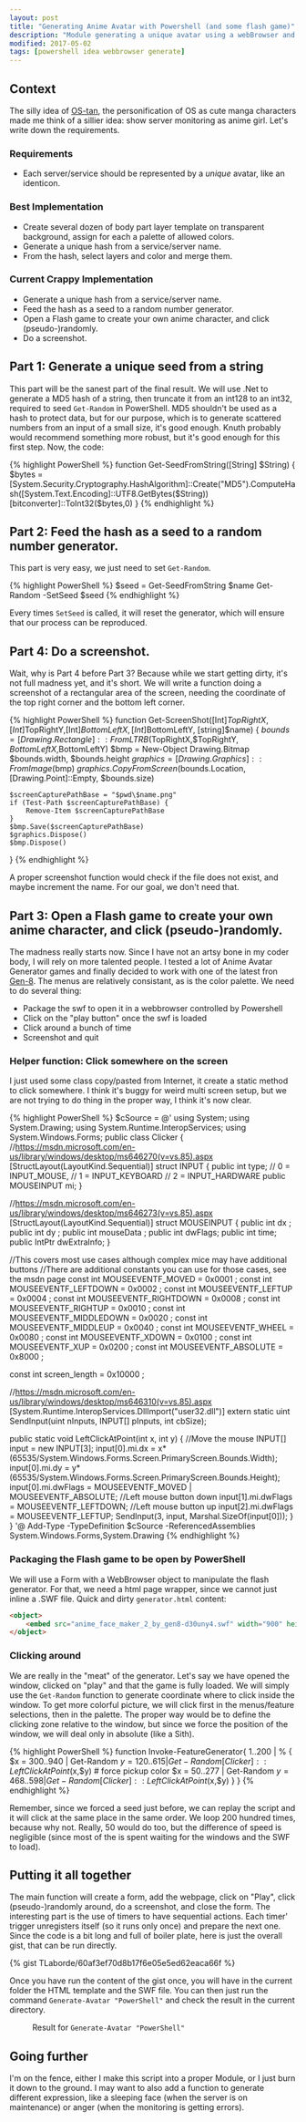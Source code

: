 ```yaml
---
layout: post
title: "Generating Anime Avatar with Powershell (and some flash game)"
description: "Module generating a unique avatar using a webBrowser and a lot of stupid shortcut"
modified: 2017-05-02
tags: [powershell idea webbrowser generate]
---
```


## Context
The silly idea of [OS-tan](https://en.wikipedia.org/wiki/OS-tan), the personification of OS as cute manga characters made me think of a sillier idea: show server monitoring as anime girl. Let's write down the requirements.

### Requirements
* Each server/service should be represented by a *unique* avatar, like an identicon.

### Best Implementation
* Create several dozen of body part layer template on transparent background, assign for each a palette of allowed colors.
* Generate a unique hash from a service/server name.
* From the hash, select layers and color and merge them.

### Current Crappy Implementation
* Generate a unique hash from a service/server name.
* Feed the hash as a seed to a random number generator.
* Open a Flash game to create your own anime character, and click (pseudo-)randomly.
* Do a screenshot.

## Part 1: Generate a unique seed from a string

This part will be the sanest part of the final result. We will use .Net to generate a MD5 hash of a string, then truncate it from an int128 to an int32, required to seed ```Get-Random``` in PowerShell. MD5 shouldn't be used as a hash to protect data, but for our purpose, which is to generate scattered numbers from an input of a small size, it's good enough. Knuth probably would recommend something more robust, but it's good enough for this first step. Now, the code:

{% highlight PowerShell %}
function Get-SeedFromString([String] $String) { 
    $bytes = [System.Security.Cryptography.HashAlgorithm]::Create("MD5").ComputeHash([System.Text.Encoding]::UTF8.GetBytes($String))
    [bitconverter]::ToInt32($bytes,0)
}
{% endhighlight %}

## Part 2: Feed the hash as a seed to a random number generator.

This part is very easy, we just need to set ```Get-Random```.

{% highlight PowerShell %}
$seed = Get-SeedFromString $name
Get-Random -SetSeed $seed
{% endhighlight %}

Every times ```SetSeed``` is called, it will reset the generator, which will ensure that our process can be reproduced.

## Part 4: Do a screenshot.

Wait, why is Part 4 before Part 3? Because while we start getting dirty, it's not full madness yet, and it's short. We will write a function doing a screenshot of a rectangular area of the screen, needing the coordinate of the top right corner and the bottom left corner.

{% highlight PowerShell %}
function Get-ScreenShot([Int]$TopRightX,[Int]$TopRightY,[Int]$BottomLeftX,[Int]$BottomLeftY, [string]$name) {
    $bounds = [Drawing.Rectangle]::FromLTRB($TopRightX,$TopRightY, $BottomLeftX,$BottomLeftY)
    $bmp = New-Object Drawing.Bitmap $bounds.width, $bounds.height
    $graphics = [Drawing.Graphics]::FromImage($bmp)
    $graphics.CopyFromScreen($bounds.Location, [Drawing.Point]::Empty, $bounds.size)

    $screenCapturePathBase = "$pwd\$name.png"
    if (Test-Path $screenCapturePathBase) {
        Remove-Item $screenCapturePathBase
    }
    $bmp.Save($screenCapturePathBase)
    $graphics.Dispose()
    $bmp.Dispose()
}
{% endhighlight %}

A proper screenshot function would check if the file does not exist, and maybe increment the name. For our goal, we don't need that.

## Part 3: Open a Flash game to create your own anime character, and click (pseudo-)randomly.

The madness really starts now. Since I have not an artsy bone in my coder body, I will rely on more talented people. I tested a lot of Anime Avatar Generator games and finally decided to work with one of the latest fron [Gen-8](http://gen8.deviantart.com/art/Anime-Face-Maker-2-182829244). The menus are relatively consistant, as is the color palette. We need to do several thing:
* Package the swf to open it in a webbrowser controlled by Powershell
* Click on the "play button" once the swf is loaded
* Click around a bunch of time
* Screenshot and quit

### Helper function: Click somewhere on the screen

I just used some class copy/pasted from Internet, it create a static method to click somewhere. I think it's buggy for weird multi screen setup, but we are not trying to do thing in the proper way, I think it's now clear.

{% highlight PowerShell %}
$cSource = @'
using System;
using System.Drawing;
using System.Runtime.InteropServices;
using System.Windows.Forms;
public class Clicker
{
//https://msdn.microsoft.com/en-us/library/windows/desktop/ms646270(v=vs.85).aspx
[StructLayout(LayoutKind.Sequential)]
struct INPUT
{ 
    public int        type; // 0 = INPUT_MOUSE,
                            // 1 = INPUT_KEYBOARD
                            // 2 = INPUT_HARDWARE
    public MOUSEINPUT mi;
}

//https://msdn.microsoft.com/en-us/library/windows/desktop/ms646273(v=vs.85).aspx
[StructLayout(LayoutKind.Sequential)]
struct MOUSEINPUT
{
    public int    dx ;
    public int    dy ;
    public int    mouseData ;
    public int    dwFlags;
    public int    time;
    public IntPtr dwExtraInfo;
}

//This covers most use cases although complex mice may have additional buttons
//There are additional constants you can use for those cases, see the msdn page
const int MOUSEEVENTF_MOVED      = 0x0001 ;
const int MOUSEEVENTF_LEFTDOWN   = 0x0002 ;
const int MOUSEEVENTF_LEFTUP     = 0x0004 ;
const int MOUSEEVENTF_RIGHTDOWN  = 0x0008 ;
const int MOUSEEVENTF_RIGHTUP    = 0x0010 ;
const int MOUSEEVENTF_MIDDLEDOWN = 0x0020 ;
const int MOUSEEVENTF_MIDDLEUP   = 0x0040 ;
const int MOUSEEVENTF_WHEEL      = 0x0080 ;
const int MOUSEEVENTF_XDOWN      = 0x0100 ;
const int MOUSEEVENTF_XUP        = 0x0200 ;
const int MOUSEEVENTF_ABSOLUTE   = 0x8000 ;

const int screen_length = 0x10000 ;

//https://msdn.microsoft.com/en-us/library/windows/desktop/ms646310(v=vs.85).aspx
[System.Runtime.InteropServices.DllImport("user32.dll")]
extern static uint SendInput(uint nInputs, INPUT[] pInputs, int cbSize);

public static void LeftClickAtPoint(int x, int y)
{
    //Move the mouse
    INPUT[] input = new INPUT[3];
    input[0].mi.dx = x*(65535/System.Windows.Forms.Screen.PrimaryScreen.Bounds.Width);
    input[0].mi.dy = y*(65535/System.Windows.Forms.Screen.PrimaryScreen.Bounds.Height);
    input[0].mi.dwFlags = MOUSEEVENTF_MOVED | MOUSEEVENTF_ABSOLUTE;
    //Left mouse button down
    input[1].mi.dwFlags = MOUSEEVENTF_LEFTDOWN;
    //Left mouse button up
    input[2].mi.dwFlags = MOUSEEVENTF_LEFTUP;
    SendInput(3, input, Marshal.SizeOf(input[0]));
}
}
'@
Add-Type -TypeDefinition $cSource -ReferencedAssemblies System.Windows.Forms,System.Drawing
{% endhighlight %}

### Packaging the Flash game to be open by PowerShell

We will use a Form with a WebBrowser object to manipulate the flash generator. For that, we need a html page wrapper, since we cannot just inline a .SWF file. Quick and dirty ```generator.html``` content:

```html
<object>
    <embed src="anime_face_maker_2_by_gen8-d30uny4.swf" width="900" height="650"></embed>
</object>
```

### Clicking around

We are really in the "meat" of the generator. Let's say we have opened the window, clicked on "play" and that the game is fully loaded. We will simply use the ```Get-Random``` function to generate coordinate where to click inside the window. To get more colorful picture, we will click first in the menus/feature selections, then in the palette. The proper way would be to define the clicking zone relative to the window, but since we force the position of the window, we will deal only in absolute (like a Sith).

{% highlight PowerShell %}
function Invoke-FeatureGenerator{
    1..200 | % {
        $x = 300..940 | Get-Random
        $y = 120..615 | Get-Random
        [Clicker]::LeftClickAtPoint($x,$y)
        # force pickup color
        $x = 50..277 | Get-Random
        $y = 468..598 | Get-Random
        [Clicker]::LeftClickAtPoint($x,$y)
    }
}
{% endhighlight %}

Remember, since we forced a seed just before, we can replay the script and it will click at the same place in the same order. We loop 200 hundred times, because why not. Really, 50 would do too, but the difference of speed is negligible (since most of the is spent waiting for the windows and the SWF to load).

## Putting it all together

The main function will create a form, add the webpage, click on "Play", click (pseudo-)randomly around, do a screenshot, and close the form. The interesting part is the use of timers to have sequential actions. Each timer' trigger unregisters itself (so it runs only once) and prepare the next one. Since the code is a bit long and full of boiler plate, here is just the overall gist, that can be run directly.

{% gist TLaborde/60af3ef70d8b17f6e05e5ed62eaca66f %}

Once you have run the content of the gist once, you will have in the current folder the HTML template and the SWF file. You can then just run the command ```Generate-Avatar "PowerShell"``` and check the result in the current directory.

<figure>
	<img src="/images/PowerShell.png" alt="">
	<figcaption>Result for <code class="highlighter-rouge">Generate-Avatar "PowerShell"</code></figcaption>
</figure>

## Going further

I'm on the fence, either I make this script into a proper Module, or I just burn it down to the ground. I may want to also add a function to generate different expression, like a sleeping face (when the server is on maintenance) or anger (when the monitoring is getting errors).